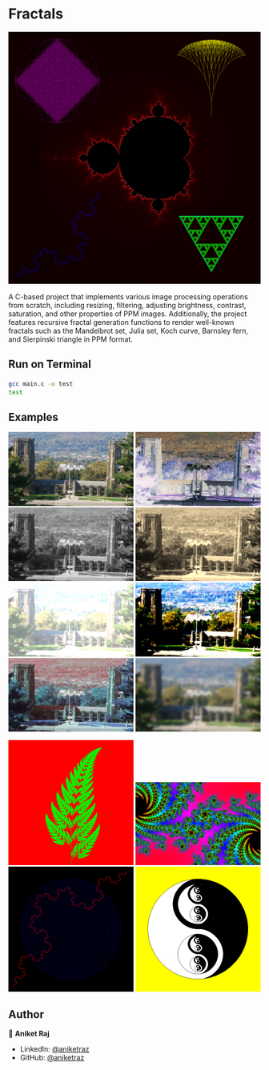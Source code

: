 # Fractals

<p align="center">
    <img src="https://github.com/aniketraz/c-image-process/blob/main/jpg/all_in_1.jpg" width="750">
</p>

A C-based project that implements various image processing operations from scratch, including resizing, filtering, adjusting brightness, contrast, saturation, and other properties of PPM images. Additionally, the project features recursive fractal generation functions to render well-known fractals such as the Mandelbrot set, Julia set, Koch curve, Barnsley fern, and Sierpinski triangle in PPM format.



## Run on Terminal

```sh
gcc main.c -o test
test
```



## Examples

<p float="left">
    <img src="https://github.com/aniketraz/c-image-process/blob/main/jpg/west_1.jpg" width="250">
    <img src="https://github.com/aniketraz/c-image-process/blob/main/jpg/west_1_negative.jpg" width="250">
    <img src="https://github.com/aniketraz/c-image-process/blob/main/jpg/west_1_grayscale.jpg" width="250">
    <img src="https://github.com/aniketraz/c-image-process/blob/main/jpg/west_1_sepia.jpg" width="250">
    <img src="https://github.com/aniketraz/c-image-process/blob/main/jpg/west_1_brightness_50.jpg" width="250">
    <img src="https://github.com/aniketraz/c-image-process/blob/main/jpg/west_1_contrast_50.jpg" width="250">
    <img src="https://github.com/aniketraz/c-image-process/blob/main/jpg/west_1_hue_135.jpg" width="250">
    <img src="https://github.com/aniketraz/c-image-process/blob/main/jpg/west_1_blurred_3.jpg" width="250">
</p>

<p float="left">
    <img src="https://github.com/aniketraz/c-image-process/blob/main/jpg/fern_i1000000.jpg" width="250">
    <img src="https://github.com/aniketraz/c-image-process/blob/main/jpg/Julia_set_z3.jpg" width="250">
    <img src="https://github.com/aniketraz/c-image-process/blob/main/jpg/Koch_curve_and_15_circles.jpg" width="250">
    <img src="https://github.com/aniketraz/c-image-process/blob/main/jpg/yinyang_r200_i4.jpg" width="250">
</p>



## Author

👤 **Aniket Raj**

* LinkedIn: [@aniketraz](https://www.linkedin.com/in/aniketraz)
* GitHub: [@aniketraz](https://github.com/aniketraz)
